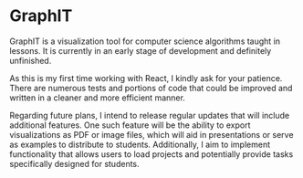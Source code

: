 # GraphIT
GraphIT is a visualization tool for computer science algorithms taught in lessons. It is currently in an early stage of development and definitely unfinished.

As this is my first time working with React, I kindly ask for your patience. There are numerous tests and portions of code that could be improved and written in a cleaner and more efficient manner.

Regarding future plans, I intend to release regular updates that will include additional features. One such feature will be the ability to export visualizations as PDF or image files, which will aid in presentations or serve as examples to distribute to students. Additionally, I aim to implement functionality that allows users to load projects and potentially provide tasks specifically designed for students.
